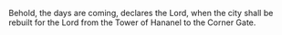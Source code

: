 Behold, the days are coming, declares the Lord, when the city shall be rebuilt for the Lord from the Tower of Hananel to the Corner Gate.
